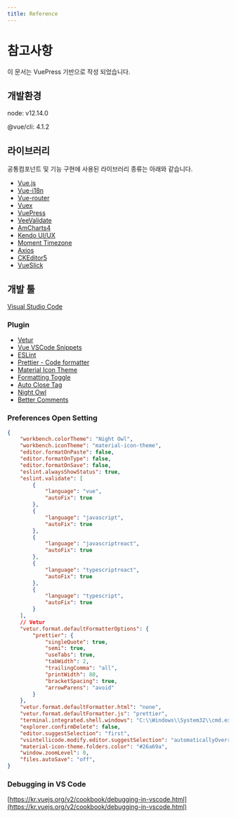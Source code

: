 ```yaml
---
title: Reference
---
```

# 참고사항
이 문서는 VuePress 기반으로 작성 되었습니다. 

## 개발환경
node: v12.14.0

@vue/cli: 4.1.2

## 라이브러리
공통컴포넌트 및 기능 구현에 사용된 라이브러리 종류는 아래와 같습니다.
- [Vue.js](https://vuejs.org/)
- [Vue-i18n](https://kazupon.github.io/vue-i18n/)
- [Vue-router](https://router.vuejs.org/kr/)
- [Vuex](https://vuex.vuejs.org/kr/)
- [VuePress](https://vuepress.vuejs.org/)
- [VeeValidate](https://logaretm.github.io/vee-validate/)
- [AmCharts4](https://www.amcharts.com/docs/v4/)
- [Kendo UI/UX](https://www.telerik.com/kendo-vue-ui)
- [Moment Timezone](https://momentjs.com/timezone/)
- [Axios](https://github.com/axios/axios)
- [CKEditor5](https://ckeditor.com/docs/ckeditor5/latest/builds/index.html)
- [VueSlick](https://npmjs.com/package/vue-slick-carousel)

## 개발 툴
[Visual Studio Code](https://code.visualstudio.com/)

### Plugin
- [Vetur](https://marketplace.visualstudio.com/items?itemName=octref.vetur)
- [Vue VSCode Snippets](https://marketplace.visualstudio.com/items?itemName=sdras.vue-vscode-snippets)
- [ESLint](https://marketplace.visualstudio.com/items?itemName=dbaeumer.vscode-eslint)
- [Prettier - Code formatter](https://marketplace.visualstudio.com/items?itemName=esbenp.prettier-vscode)
- [Material Icon Theme](https://marketplace.visualstudio.com/items?itemName=PKief.material-icon-theme)
- [Formatting Toggle](https://marketplace.visualstudio.com/items?itemName=tombonnike.vscode-status-bar-format-toggle)
- [Auto Close Tag](https://marketplace.visualstudio.com/items?itemName=formulahendry.auto-close-tag)
- [Night Owl](https://marketplace.visualstudio.com/items?itemName=sdras.night-owl)
- [Better Comments](https://marketplace.visualstudio.com/items?itemName=aaron-bond.better-comments)
### Preferences Open Setting
```json
{
    "workbench.colorTheme": "Night Owl",
    "workbench.iconTheme": "material-icon-theme",
    "editor.formatOnPaste": false,
    "editor.formatOnType": false,
    "editor.formatOnSave": false,
    "eslint.alwaysShowStatus": true,
    "eslint.validate": [
        {
            "language": "vue",
            "autoFix": true
        },
        {
            "language": "javascript",
            "autoFix": true
        },
        {
            "language": "javascriptreact",
            "autoFix": true
        },
        {
            "language": "typescriptreact",
            "autoFix": true
        },
        {
            "language": "typescript",
            "autoFix": true
        }
    ],
    // Vetur
    "vetur.format.defaultFormatterOptions": {
        "prettier": {
            "singleQuote": true,
            "semi": true,
            "useTabs": true,
            "tabWidth": 2,
            "trailingComma": "all",
            "printWidth": 80,
            "bracketSpacing": true,
            "arrowParens": "avoid"
        }
    },
    "vetur.format.defaultFormatter.html": "none",
    "vetur.format.defaultFormatter.js": "prettier",
    "terminal.integrated.shell.windows": "C:\\Windows\\System32\\cmd.exe",
    "explorer.confirmDelete": false,
    "editor.suggestSelection": "first",
    "vsintellicode.modify.editor.suggestSelection": "automaticallyOverrodeDefaultValue",
    "material-icon-theme.folders.color": "#26a69a",
    "window.zoomLevel": 0,
    "files.autoSave": "off",
}
```

### Debugging in VS Code
[https://kr.vuejs.org/v2/cookbook/debugging-in-vscode.html](https://kr.vuejs.org/v2/cookbook/debugging-in-vscode.html)